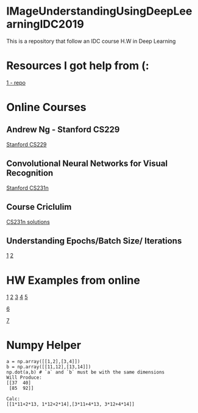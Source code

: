 # IMageUnderstandingUsingDeepLeearningIDC2019
This is a repository that follow an IDC course H.W in Deep Learning


# Resources I got help from (:
[1 - repo](https://github.com/eriklindernoren/ML-From-Scratch)

# Online Courses

## Andrew Ng - Stanford CS229
[Stanford CS229](https://www.youtube.com/watch?v=UzxYlbK2c7E&list=PLA89DCFA6ADACE599&index=2&t=0s)

## Convolutional Neural Networks for Visual Recognition
[Stanford CS231n](http://cs231n.github.io/)

## Course Criclulim
[CS231n solutions](https://github.com/MahanFathi/CS231/blob/master/assignment1/cs231n/classifiers/linear_svm.py)

## Understanding Epochs/Batch Size/ Iterations
[1](https://towardsdatascience.com/epoch-vs-iterations-vs-batch-size-4dfb9c7ce9c9)
[2](https://machinelearningmastery.com/difference-between-a-batch-and-an-epoch/)

# HW Examples from online
[1](https://github.com/MahanFathi/CS231)
[2](https://github.com/Twice22/CS231n-solutions)
[3](https://github.com/cthorey/CS231)
[4](https://github.com/mattsooknah/cs231n)
[5](https://github.com/madalinabuzau/cs231n-convolutional-neural-networks-solutions)

[6](https://github.com/Gmoog/Svm)

[7](https://github.com/dianachenyu/linear-svm-squared-hinge-loss)




# Numpy Helper

```
a = np.array([[1,2],[3,4]])
b = np.array([[11,12],[13,14]])
np.dot(a,b) # `a` and `b` must be with the same dimensions
Will Produce:
[[37  40]
 [85  92]]

Calc:
[[1*11+2*13, 1*12+2*14],[3*11+4*13, 3*12+4*14]]
```

